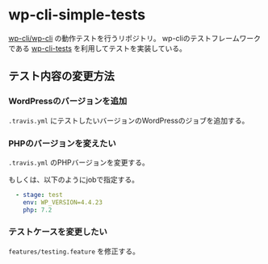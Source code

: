 # wp-cli-simple-tests

[wp-cli/wp-cli](https://github.com/wp-cli/wp-cli) の動作テストを行うリポジトリ。
wp-cliのテストフレームワークである [wp-cli-tests](https://github.com/wp-cli/wp-cli-tests) を利用してテストを実装している。

## テスト内容の変更方法

### WordPressのバージョンを追加

`.travis.yml` にテストしたいバージョンのWordPressのジョブを追加する。

### PHPのバージョンを変えたい

`.travis.yml` のPHPバージョンを変更する。

もしくは、以下のようにjobで指定する。

```yml
  - stage: test
    env: WP_VERSION=4.4.23
    php: 7.2
```

### テストケースを変更したい

`features/testing.feature` を修正する。
